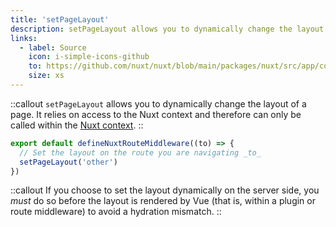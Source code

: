 ```yaml
---
title: 'setPageLayout'
description: setPageLayout allows you to dynamically change the layout of a page. 
links:
  - label: Source
    icon: i-simple-icons-github
    to: https://github.com/nuxt/nuxt/blob/main/packages/nuxt/src/app/composables/router.ts
    size: xs
---
```


::callout
`setPageLayout` allows you to dynamically change the layout of a page. It relies on access to the Nuxt context and therefore can only be called within the [Nuxt context](/docs/guide/going-further/nuxt-app#the-nuxt-context).
::

```ts [middleware/custom-layout.ts]
export default defineNuxtRouteMiddleware((to) => {
  // Set the layout on the route you are navigating _to_
  setPageLayout('other')
})
```

::callout
If you choose to set the layout dynamically on the server side, you _must_ do so before the layout is rendered by Vue (that is, within a plugin or route middleware) to avoid a hydration mismatch.
::
